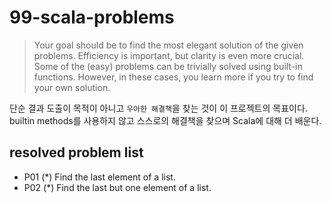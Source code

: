 # 99-scala-problems

> Your goal should be to find the most elegant solution of the given problems. Efficiency is important, but clarity is even more crucial. Some of the (easy) problems can be trivially solved using built-in functions. However, in these cases, you learn more if you try to find your own solution.

단순 결과 도출이 목적이 아니고 `우아한 해결책`을 찾는 것이 이 프로젝트의 목표이다.  
builtin methods를 사용하지 않고 스스로의 해결책을 찾으며 Scala에 대해 더 배운다.

## resolved problem list

- P01 (*) Find the last element of a list.  
- P02 (*) Find the last but one element of a list.  

